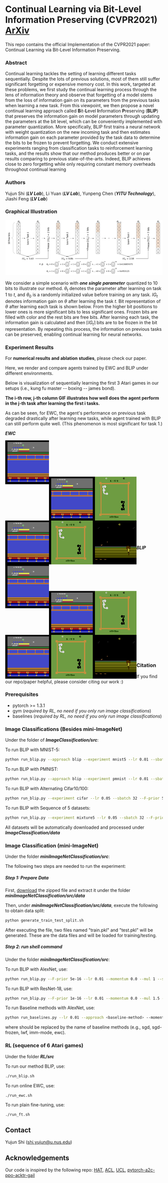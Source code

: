# Continual Learning via Bit-Level Information Preserving (CVPR2021) [ArXiv](https://arxiv.org/pdf/2105.04444.pdf)

This repo contains the official Implementation of the CVPR2021 paper: Continual Learning via Bit-Level Information Preserving.



### Abstract

Continual learning tackles the setting of learning different tasks sequentially. Despite the lots of previous solutions, most of them still suffer significant forgetting or expensive memory cost. In this work, targeted at these problems, we first study the continual learning process through the lens of information theory and observe that forgetting of a model stems from the loss of information gain on its parameters from the previous tasks when learning a new task. From this viewpoint, we then propose a novel continual learning approach called **B**it-**L**evel **I**nformation **P**reserving (**BLIP**) that preserves the information gain on model parameters through updating the parameters at the bit level, which can be conveniently implemented with parameter quantization. More specifically, BLIP first trains a neural network with weight quantization on the new incoming task and then estimates information gain on each parameter provided by the task data to determine the bits to be frozen to prevent forgetting. We conduct extensive experiments ranging from classification tasks to reinforcement learning tasks, and the results show that our method produces better or on par results comparing to previous state-of-the-arts. Indeed, BLIP achieves close to zero forgetting while only requiring constant memory overheads throughout continual learning



### Authors

Yujun Shi (***LV Lab***), Li Yuan (***LV Lab***), Yunpeng Chen (***YITU Technology***), Jiashi Feng (***LV Lab***)



### Graphical Illustration

![graphical_illustration](./pictures/graphical_illustration.png)

We consider a simple scenario with ***one single parameter***  quantized to 10 bits to illustrate our method. $\theta_{t}$ denotes the parameter after learning on task $1$ to $t$, and $\theta_{0}$ is a randomly initialized value before training on any task. $IG_{t}$ denotes information gain on $\theta$ after learning the task $t$. Bit representation of $\theta$ after learning each task is shown below. From the higher bit positions to lower ones is more significant bits to less significant ones. Frozen bits are filled with color and the rest bits are free bits. After learning each task, the information gain is calculated and then $\lceil IG_{t} \rceil$ bits are to be frozen in the bit representation. By repeating this process, the information on previous tasks can be preserved, enabling continual learning for neural networks.



### Experiment Results

For **numerical results and ablation studies**, please check our paper.

Here, we render and compare agents trained by EWC and BLIP under different environments.

Below is visualization of sequentially learning the first 3 Atari games in our setups (i.e., kung fu master -- boxing -- james bond).

**The i-th row, j-th column GIF illustrates how well does the agent perform in the j-th task after learning the first i tasks.**

As can be seen, for EWC, the agent's performance on previous task degraded drastically after learning new tasks, while agent trained with BLIP can still perform quite well. (This phenomenon is most significant for task 1.)



***EWC***

<img align="left" width="140" height="140" src="./pictures/ewc_task_0_0.gif"><br/><br/><br/><br/><br/><br/>

<img align="left" width="140" height="140" src="./pictures/ewc_task_1_0.gif"><img align="left" width="140" height="140" src="./pictures/ewc_task_1_1.gif"><br/><br/><br/><br/><br/><br/>
<img align="left" width="140" height="140" src="./pictures/ewc_task_2_0.gif"><img align="left" width="140" height="140" src="./pictures/ewc_task_2_1.gif"><img align="left" width="140" height="140" src="./pictures/ewc_task_2_2.gif"><br/><br/><br/><br/><br/><br/>



***BLIP***

<img align="left" width="140" height="140" src="./pictures/blip_task_0_0.gif"><br/><br/><br/><br/><br/><br/>

<img align="left" width="140" height="140" src="./pictures/blip_task_1_0.gif"><img align="left" width="140" height="140" src="./pictures/blip_task_1_1.gif"><br/><br/><br/><br/><br/><br/>
<img align="left" width="140" height="140" src="./pictures/blip_task_2_0.gif"><img align="left" width="140" height="140" src="./pictures/blip_task_2_1.gif"><img align="left" width="140" height="140" src="./pictures/blip_task_2_2.gif"><br/><br/><br/><br/><br/><br/>



### Citation

If you find our repo/paper helpful, please consider citing our work :)



### Prerequisites

* pytorch >= 1.3.1
* gym (*required by RL, no need if you only run image classifications*)
* baselines (*required by RL, no need if you only run image classifications*)





### Image Classifications (Besides mini-ImageNet)

Under the folder of ***ImageClassification/src***:

To run BLIP with MNIST-5:

```sh
python run_blip.py --approach blip --experiment mnist5 --lr 0.01 --sbatch 64 --F-prior 1e-15 --nepochs 200
```

To run BLIP with PMNIST:

```sh
python run_blip.py --approach blip --experiment pmnist --lr 0.01 --sbatch 64 --F-prior 1e-15 --nepochs 200
```

To run BLIP with Alternating Cifar10/100:

```sh
python run_blip.py --experiment cifar --lr 0.05 --sbatch 32 --F-prior 5e-16 --mul 2
```

To run BLIP with Sequence of 5 datasets:

```sh
python run_blip.py --experiment mixture5 --lr 0.05 --sbatch 32 --F-prior 5e-17 --mul 0.8 --seed 0
```

All datasets will be automatically downloaded and processed under ***ImageClassification/data***



### Image Classification (mini-ImageNet)

Under the folder ***miniImageNetClassification/src***:

The following two steps are needed to run the experiment:

##### Step 1: Prepare Data

First, [download](https://github.com/Yujun-Shi/BLIP/releases/download/initial/MI_raw.zip) the zipped file and extract it under the folder ***miniImageNetClassification/src/data***

Then, under ***miniImageNetClassification/src/data***, execute the following to obtain data split:

```sh
python generate_train_test_split.sh
```

After executing the file, two files named "train.pkl" and "test.pkl" will be generated. These are the data files and will be loaded for training/testing.



##### Step 2: run shell command

Under the folder ***miniImageNetClassification/src***:

To run BLIP with AlexNet, use:

```sh
python run_blip.py --F-prior 5e-16 --lr 0.01 --momentum 0.0 --mul 1 --sbatch 32 --seed 0 --ntasks 20 --arch alexnet
```

To run BLIP with ResNet-18, use:

```sh
python run_blip.py --F-prior 1e-16 --lr 0.01 --momentum 0.0 --mul 1.5 --sbatch 32 --seed 0 --ntasks 20 --arch resnet
```

To run Baseline methods with AlexNet, use:

```sh
python run_baselines.py --lr 0.01 --approach <baseline-method> --momentum 0.0 --mul 1 --sbatch 32 --seed 0 --ntasks 20 --arch alexnet
```

where <baseline-method> should be replaced by the name of baseline methods (e.g., sgd, sgd-frozen, lwf, imm-mode, ewc).



### RL (sequence of 6 Atari games)

Under the folder ***RL/src***

To run our method BLIP, use:

```sh
./run_blip.sh
```

To run online EWC, use:

```sh
./run_ewc.sh
```

To run plain fine-tuning, use:

```shell
./run_ft.sh
```



## Contact

Yujun Shi (shi.yujun@u.nus.edu)





## Acknowledgements

Our code is inspired by the following repo: [HAT](https://github.com/joansj/hat), [ACL](https://github.com/facebookresearch/Adversarial-Continual-Learning), [UCL](https://github.com/csm9493/UCL), [pytorch-a2c-ppo-acktr-gail](https://github.com/ikostrikov/pytorch-a2c-ppo-acktr-gail)

